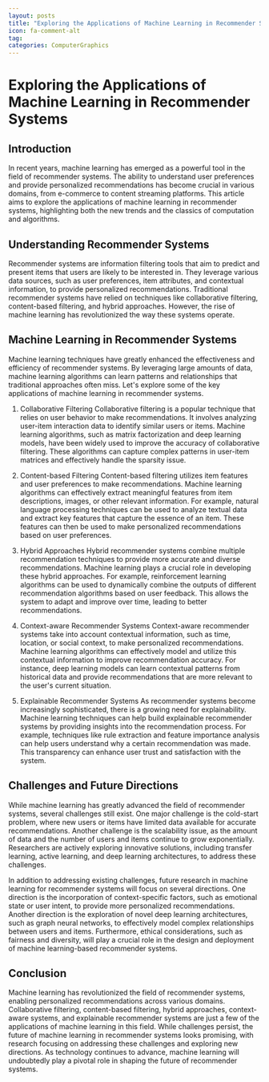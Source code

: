 ```yaml
---
layout: posts
title: "Exploring the Applications of Machine Learning in Recommender Systems"
icon: fa-comment-alt
tag:      
categories: ComputerGraphics
---
```



# Exploring the Applications of Machine Learning in Recommender Systems

## Introduction
In recent years, machine learning has emerged as a powerful tool in the field of recommender systems. The ability to understand user preferences and provide personalized recommendations has become crucial in various domains, from e-commerce to content streaming platforms. This article aims to explore the applications of machine learning in recommender systems, highlighting both the new trends and the classics of computation and algorithms.

## Understanding Recommender Systems
Recommender systems are information filtering tools that aim to predict and present items that users are likely to be interested in. They leverage various data sources, such as user preferences, item attributes, and contextual information, to provide personalized recommendations. Traditional recommender systems have relied on techniques like collaborative filtering, content-based filtering, and hybrid approaches. However, the rise of machine learning has revolutionized the way these systems operate.

## Machine Learning in Recommender Systems
Machine learning techniques have greatly enhanced the effectiveness and efficiency of recommender systems. By leveraging large amounts of data, machine learning algorithms can learn patterns and relationships that traditional approaches often miss. Let's explore some of the key applications of machine learning in recommender systems.

1. Collaborative Filtering
Collaborative filtering is a popular technique that relies on user behavior to make recommendations. It involves analyzing user-item interaction data to identify similar users or items. Machine learning algorithms, such as matrix factorization and deep learning models, have been widely used to improve the accuracy of collaborative filtering. These algorithms can capture complex patterns in user-item matrices and effectively handle the sparsity issue.

2. Content-based Filtering
Content-based filtering utilizes item features and user preferences to make recommendations. Machine learning algorithms can effectively extract meaningful features from item descriptions, images, or other relevant information. For example, natural language processing techniques can be used to analyze textual data and extract key features that capture the essence of an item. These features can then be used to make personalized recommendations based on user preferences.

3. Hybrid Approaches
Hybrid recommender systems combine multiple recommendation techniques to provide more accurate and diverse recommendations. Machine learning plays a crucial role in developing these hybrid approaches. For example, reinforcement learning algorithms can be used to dynamically combine the outputs of different recommendation algorithms based on user feedback. This allows the system to adapt and improve over time, leading to better recommendations.

4. Context-aware Recommender Systems
Context-aware recommender systems take into account contextual information, such as time, location, or social context, to make personalized recommendations. Machine learning algorithms can effectively model and utilize this contextual information to improve recommendation accuracy. For instance, deep learning models can learn contextual patterns from historical data and provide recommendations that are more relevant to the user's current situation.

5. Explainable Recommender Systems
As recommender systems become increasingly sophisticated, there is a growing need for explainability. Machine learning techniques can help build explainable recommender systems by providing insights into the recommendation process. For example, techniques like rule extraction and feature importance analysis can help users understand why a certain recommendation was made. This transparency can enhance user trust and satisfaction with the system.

## Challenges and Future Directions
While machine learning has greatly advanced the field of recommender systems, several challenges still exist. One major challenge is the cold-start problem, where new users or items have limited data available for accurate recommendations. Another challenge is the scalability issue, as the amount of data and the number of users and items continue to grow exponentially. Researchers are actively exploring innovative solutions, including transfer learning, active learning, and deep learning architectures, to address these challenges.

In addition to addressing existing challenges, future research in machine learning for recommender systems will focus on several directions. One direction is the incorporation of context-specific factors, such as emotional state or user intent, to provide more personalized recommendations. Another direction is the exploration of novel deep learning architectures, such as graph neural networks, to effectively model complex relationships between users and items. Furthermore, ethical considerations, such as fairness and diversity, will play a crucial role in the design and deployment of machine learning-based recommender systems.

## Conclusion
Machine learning has revolutionized the field of recommender systems, enabling personalized recommendations across various domains. Collaborative filtering, content-based filtering, hybrid approaches, context-aware systems, and explainable recommender systems are just a few of the applications of machine learning in this field. While challenges persist, the future of machine learning in recommender systems looks promising, with research focusing on addressing these challenges and exploring new directions. As technology continues to advance, machine learning will undoubtedly play a pivotal role in shaping the future of recommender systems.